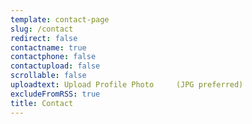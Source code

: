 ```yaml
---
template: contact-page
slug: /contact
redirect: false
contactname: true
contactphone: false
contactupload: false
scrollable: false
uploadtext: Upload Profile Photo     (JPG preferred)
excludeFromRSS: true
title: Contact
---
```

&nbsp;